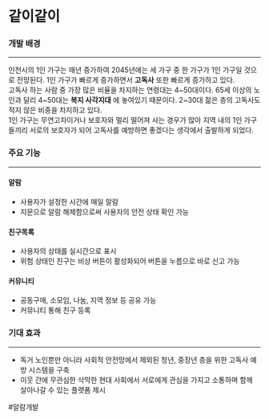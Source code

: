 # 같이같이


### 개발 배경
---
인천시의 1인 가구는 매년 증가하여 2045년에는 세 가구 중 한 가구가 1인 가구일 것으로 전망된다. 1인 가구가 빠르게 증가하면서 __고독사__ 또한 빠르게 증가하고 있다.  
고독사 하는 사람 중 가장 많은 비율을 차지하는 연령대는 4~50대이다. 65세 이상의 노인과 달리 4~50대는 __복지 사각지대__ 에 놓여있기 때문이다. 2~30대 젊은 층의 고독사도 적지 않은 비중을 차지하고 있다.  
1인 가구는 무연고자이거나 보호자와 멀리 떨어져 사는 경우가 많아 지역 내의 1인 가구들끼리 서로의 보호자가 되어 고독사를 예방하면 좋겠다는 생각에서 출발하게 되었다.  

### 주요 기능
---
#### 알람
- 사용자가 설정한 시간에 매일 알람
- 지문으로 알람 해제함으로써 사용자의 안전 상태 확인 가능
#### 친구목록
- 사용자의 상태를 실시간으로 표시
- 위험 상태인 친구는 비상 버튼이 활성화되어 버튼을 누름으로 바로 신고 가능
#### 커뮤니티
- 공동구매, 소모임, 나눔, 지역 정보 등 공유 가능
- 커뮤니티 통해 친구 등록

### 기대 효과
---
- 독거 노인뿐만 아니라 사회적 안전망에서 제외된 청년, 중장년 층을 위한 고독사 예방 시스템을 구축
- 이웃 간에 무관심한 삭막한 현대 사회에서 서로에게 관심을 가지고 소통하며 함께 살아나갈 수 있는 플랫폼 제시


#알람개발
